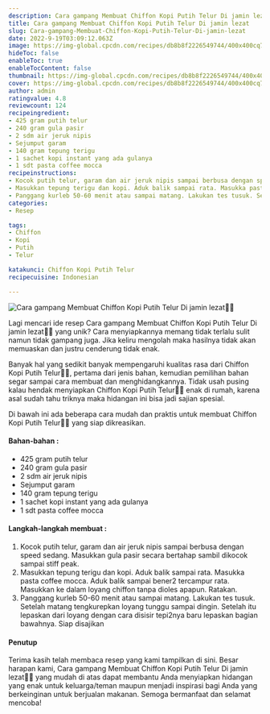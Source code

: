 ```yaml
---
description: Cara gampang Membuat Chiffon Kopi Putih Telur Di jamin lezat"
title: Cara gampang Membuat Chiffon Kopi Putih Telur Di jamin lezat
slug: Cara-gampang-Membuat-Chiffon-Kopi-Putih-Telur-Di-jamin-lezat
date: 2022-9-19T03:09:12.063Z
image: https://img-global.cpcdn.com/recipes/db8b8f2226549744/400x400cq70/photo.jpg
hideToc: false
enableToc: true
enableTocContent: false
thumbnail: https://img-global.cpcdn.com/recipes/db8b8f2226549744/400x400cq70/photo.jpg
cover: https://img-global.cpcdn.com/recipes/db8b8f2226549744/400x400cq70/photo.jpg
author: admin
ratingvalue: 4.8
reviewcount: 124
recipeingredient:
- 425 gram putih telur
- 240 gram gula pasir
- 2 sdm air jeruk nipis
- Sejumput garam
- 140 gram tepung terigu
- 1 sachet kopi instant yang ada gulanya
- 1 sdt pasta coffee mocca
recipeinstructions:
- Kocok putih telur, garam dan air jeruk nipis sampai berbusa dengan speed sedang. Masukkan gula pasir secara bertahap sambil dikocok sampai stiff peak.
- Masukkan tepung terigu dan kopi. Aduk balik sampai rata. Masukka pasta coffee mocca. Aduk balik sampai bener2 tercampur rata. Masukkan ke dalam loyang chiffon tanpa dioles apapun. Ratakan.
- Panggang kurleb 50-60 menit atau sampai matang. Lakukan tes tusuk. Setelah matang tengkurepkan loyang tunggu sampai dingin. Setelah itu lepaskan dari loyang dengan cara disisir tepi2nya baru lepaskan bagian bawahnya. Siap disajikan
categories:
- Resep

tags:
- Chiffon
- Kopi
- Putih
- Telur

katakunci: Chiffon Kopi Putih Telur
recipecuisine: Indonesian

---
```


![Cara gampang Membuat Chiffon Kopi Putih Telur Di jamin lezat👩‍🍳](https://img-global.cpcdn.com/recipes/db8b8f2226549744/400x400cq70/photo.jpg)

Lagi mencari ide resep Cara gampang Membuat Chiffon Kopi Putih Telur Di jamin lezat👩‍🍳 yang unik? Cara menyiapkannya memang tidak terlalu sulit namun tidak gampang juga. Jika keliru mengolah maka hasilnya tidak akan memuaskan dan justru cenderung tidak enak.

Banyak hal yang sedikit banyak mempengaruhi kualitas rasa dari Chiffon Kopi Putih Telur👩‍🍳, pertama dari jenis bahan, kemudian pemilihan bahan segar sampai cara membuat dan menghidangkannya. Tidak usah pusing kalau hendak menyiapkan Chiffon Kopi Putih Telur👩‍🍳 enak di rumah, karena asal sudah tahu triknya maka hidangan ini bisa jadi sajian spesial.

Di bawah ini ada beberapa cara mudah dan praktis untuk membuat Chiffon Kopi Putih Telur👩‍🍳 yang siap dikreasikan.

<!--inarticleads1-->

#### Bahan-bahan :

- 425 gram putih telur
- 240 gram gula pasir
- 2 sdm air jeruk nipis
- Sejumput garam
- 140 gram tepung terigu
- 1 sachet kopi instant yang ada gulanya
- 1 sdt pasta coffee mocca

<!--inarticleads2-->

#### Langkah-langkah membuat :

1. Kocok putih telur, garam dan air jeruk nipis sampai berbusa dengan speed sedang. Masukkan gula pasir secara bertahap sambil dikocok sampai stiff peak.
1. Masukkan tepung terigu dan kopi. Aduk balik sampai rata. Masukka pasta coffee mocca. Aduk balik sampai bener2 tercampur rata. Masukkan ke dalam loyang chiffon tanpa dioles apapun. Ratakan.
1. Panggang kurleb 50-60 menit atau sampai matang. Lakukan tes tusuk. Setelah matang tengkurepkan loyang tunggu sampai dingin. Setelah itu lepaskan dari loyang dengan cara disisir tepi2nya baru lepaskan bagian bawahnya. Siap disajikan

#### Penutup

Terima kasih telah membaca resep yang kami tampilkan di sini. Besar harapan kami, Cara gampang Membuat Chiffon Kopi Putih Telur Di jamin lezat👩‍🍳 yang mudah di atas dapat membantu Anda menyiapkan hidangan yang enak untuk keluarga/teman maupun menjadi inspirasi bagi Anda yang berkeinginan untuk berjualan makanan. Semoga bermanfaat dan selamat mencoba!